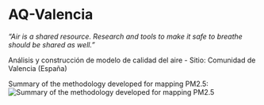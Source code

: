 # AQ-Valencia

*“Air is a shared resource. Research and tools to make it safe to breathe should be shared as well.”*


Análisis y construcción de modelo de calidad del aire - Sitio: Comunidad de Valencia (España)



Summary of the methodology developed for mapping PM2.5:
![Summary of the methodology developed for mapping PM2.5](https://github.com/solrepresa/AQ-Valencia/blob/master/paper-2.png)
